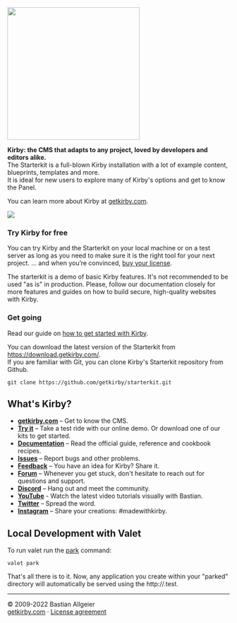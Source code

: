 <img src="http://getkirby.com/assets/images/github/starterkit.jpg" width="300">


**Kirby: the CMS that adapts to any project, loved by developers and editors alike.**  
The Starterkit is a full-blown Kirby installation with a lot of example content, blueprints, templates and more.  
It is ideal for new users to explore many of Kirby's options and get to know the Panel.

You can learn more about Kirby at [getkirby.com](https://getkirby.com).

<img src="http://getkirby.com/assets/images/github/starterkit-screen.png" />

### Try Kirby for free  
You can try Kirby and the Starterkit on your local machine or on a test server as long as you need to make sure it is the right tool for your next project. … and when you’re convinced, [buy your license](https://getkirby.com/buy).

The starterkit is a demo of basic Kirby features. It's not recommended to be used "as is" in production. Please, follow our documentation closely for more features and guides on how to build secure, high-quality websites with Kirby.

### Get going
Read our guide on [how to get started with Kirby](https://getkirby.com/docs/guide/quickstart).

You can download the latest version of the Starterkit from https://download.getkirby.com/.  
If you are familiar with Git, you can clone Kirby's Starterkit repository from Github.

    git clone https://github.com/getkirby/starterkit.git

## What's Kirby?
- **[getkirby.com](https://getkirby.com)** – Get to know the CMS.
- **[Try it](https://getkirby.com/try)** – Take a test ride with our online demo. Or download one of our kits to get started.
- **[Documentation](https://getkirby.com/docs/guide)** – Read the official guide, reference and cookbook recipes.
- **[Issues](https://github.com/getkirby/kirby/issues)** – Report bugs and other problems.
- **[Feedback](https://feedback.getkirby.com)** – You have an idea for Kirby? Share it.
- **[Forum](https://forum.getkirby.com)** – Whenever you get stuck, don't hesitate to reach out for questions and support.
- **[Discord](https://chat.getkirby.com)** – Hang out and meet the community.
- **[YouTube](https://youtube.com/kirbyCasts)** - Watch the latest video tutorials visually with Bastian.
- **[Twitter](https://twitter.com/getkirby)** – Spread the word.
- **[Instagram](https://www.instagram.com/getkirby/)** – Share your creations: #madewithkirby.

## Local Development with Valet

To run valet run the [park](https://laravel.com/docs/8.x/valet#serving-sites) command:

    valet park

That's all there is to it. Now, any application you create within your "parked" directory will automatically be served using the http://<directory-name>.test.

---

© 2009-2022 Bastian Allgeier  
[getkirby.com](https://getkirby.com) · [License agreement](https://getkirby.com/license)
